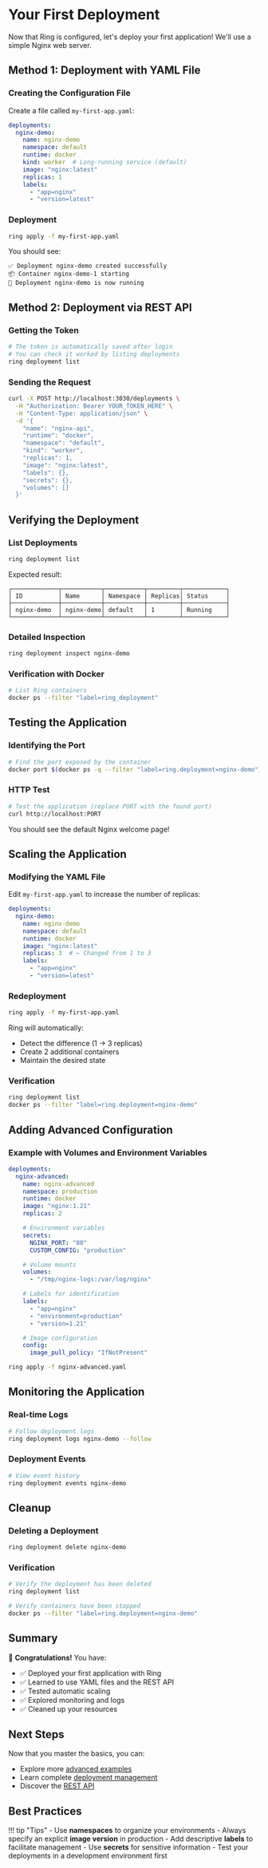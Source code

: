 # Your First Deployment

Now that Ring is configured, let's deploy your first application! We'll use a simple Nginx web server.

## Method 1: Deployment with YAML File

### Creating the Configuration File

Create a file called `my-first-app.yaml`:

```yaml title="my-first-app.yaml"
deployments:
  nginx-demo:
    name: nginx-demo
    namespace: default
    runtime: docker
    kind: worker  # Long-running service (default)
    image: "nginx:latest"
    replicas: 1
    labels:
      - "app=nginx"
      - "version=latest"
```

### Deployment

```bash
ring apply -f my-first-app.yaml
```

You should see:

```
✅ Deployment nginx-demo created successfully
📦 Container nginx-demo-1 starting
🚀 Deployment nginx-demo is now running
```

## Method 2: Deployment via REST API

### Getting the Token

```bash
# The token is automatically saved after login
# You can check it worked by listing deployments
ring deployment list
```

### Sending the Request

```bash
curl -X POST http://localhost:3030/deployments \
  -H "Authorization: Bearer YOUR_TOKEN_HERE" \
  -H "Content-Type: application/json" \
  -d '{
    "name": "nginx-api",
    "runtime": "docker",
    "namespace": "default",
    "kind": "worker",
    "replicas": 1,
    "image": "nginx:latest",
    "labels": {},
    "secrets": {},
    "volumes": []
  }'
```

## Verifying the Deployment

### List Deployments

```bash
ring deployment list
```

Expected result:
```
┌─────────────┬───────────┬───────────┬─────────┬────────────┐
│ ID          │ Name      │ Namespace │ Replicas│ Status     │
├─────────────┼───────────┼───────────┼─────────┼────────────┤
│ nginx-demo  │ nginx-demo│ default   │ 1       │ Running    │
└─────────────┴───────────┴───────────┴─────────┴────────────┘
```

### Detailed Inspection

```bash
ring deployment inspect nginx-demo
```

### Verification with Docker

```bash
# List Ring containers
docker ps --filter "label=ring_deployment"
```

## Testing the Application

### Identifying the Port

```bash
# Find the port exposed by the container
docker port $(docker ps -q --filter "label=ring.deployment=nginx-demo")
```

### HTTP Test

```bash
# Test the application (replace PORT with the found port)
curl http://localhost:PORT
```

You should see the default Nginx welcome page!

## Scaling the Application

### Modifying the YAML File

Edit `my-first-app.yaml` to increase the number of replicas:

```yaml title="my-first-app.yaml"
deployments:
  nginx-demo:
    name: nginx-demo
    namespace: default
    runtime: docker
    image: "nginx:latest"
    replicas: 3  # ← Changed from 1 to 3
    labels:
      - "app=nginx"
      - "version=latest"
```

### Redeployment

```bash
ring apply -f my-first-app.yaml
```

Ring will automatically:
- Detect the difference (1 → 3 replicas)
- Create 2 additional containers
- Maintain the desired state

### Verification

```bash
ring deployment list
docker ps --filter "label=ring.deployment=nginx-demo"
```

## Adding Advanced Configuration

### Example with Volumes and Environment Variables

```yaml title="nginx-advanced.yaml"
deployments:
  nginx-advanced:
    name: nginx-advanced
    namespace: production
    runtime: docker
    image: "nginx:1.21"
    replicas: 2

    # Environment variables
    secrets:
      NGINX_PORT: "80"
      CUSTOM_CONFIG: "production"

    # Volume mounts
    volumes:
      - "/tmp/nginx-logs:/var/log/nginx"

    # Labels for identification
    labels:
      - "app=nginx"
      - "environment=production"
      - "version=1.21"

    # Image configuration
    config:
      image_pull_policy: "IfNotPresent"
```

```bash
ring apply -f nginx-advanced.yaml
```

## Monitoring the Application

### Real-time Logs

```bash
# Follow deployment logs
ring deployment logs nginx-demo --follow
```

### Deployment Events

```bash
# View event history
ring deployment events nginx-demo
```

## Cleanup

### Deleting a Deployment

```bash
ring deployment delete nginx-demo
```

### Verification

```bash
# Verify the deployment has been deleted
ring deployment list

# Verify containers have been stopped
docker ps --filter "label=ring.deployment=nginx-demo"
```

## Summary

🎉 **Congratulations!** You have:

- ✅ Deployed your first application with Ring
- ✅ Learned to use YAML files and the REST API
- ✅ Tested automatic scaling
- ✅ Explored monitoring and logs
- ✅ Cleaned up your resources

## Next Steps

Now that you master the basics, you can:

- Explore more [advanced examples](../examples.md)
- Learn complete [deployment management](managing-deployments.md)
- Discover the [REST API](../api-reference.md)

## Best Practices

!!! tip "Tips"
    - Use **namespaces** to organize your environments
    - Always specify an explicit **image version** in production
    - Add descriptive **labels** to facilitate management
    - Use **secrets** for sensitive information
    - Test your deployments in a development environment first